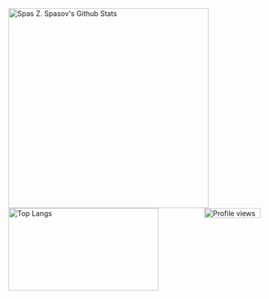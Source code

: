 <a href="https://github.com/pa4080"> 
<picture>
  <source
    srcset="https://github-readme-stats.vercel.app/api?username=pa4080&show_icons=true&theme=dark"
    media="(prefers-color-scheme: dark)"
  />
  <source
    srcset="https://github-readme-stats.vercel.app/api?username=pa4080&show_icons=true"
    media="(prefers-color-scheme: light), (prefers-color-scheme: no-preference)"
  />
  <img alt="Spas Z. Spasov's Github Stats" width="400" src="https://github-readme-stats.vercel.app/api?username=pa4080&show_icons=true" />
</picture>

<img align="left" alt="Top Langs" height="165" width="300" src="https://github-readme-stats.vercel.app/api/top-langs/?username=pa4080&layout=compact">
<img align="right" alt="Profile views badge" height="20" width="113" src="https://komarev.com/ghpvc/?username=pa4080&style=flat&color=7957d5">
</a>


<!--

[![Profile Views](https://komarev.com/ghpvc/?username=pa4080&style=flat&color=7957d5)]
(https://github.com/pa4080)

[![Top Langs](https://github-readme-stats.vercel.app/api/top-langs/?username=pa4080&layout=compact)]
(https://github.com/pa4080)

### Hi there 👋

**pa4080/pa4080** is a ✨ _special_ ✨ repository because its `README.md` (this file) appears on your GitHub profile.

Here are some ideas to get you started:

- 🔭 I’m currently working on ...
- 🌱 I’m currently learning ...
- 👯 I’m looking to collaborate on ...
- 🤔 I’m looking for help with ...
- 💬 Ask me about ...
- 📫 How to reach me: ...
- 😄 Pronouns: ...
- ⚡ Fun fact: ...
-->
